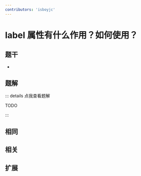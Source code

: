 ```yaml
---
contributors: 'isboyjc'
---
```


# label 属性有什么作用？如何使用？


## 题干

- 



## 题解

::: details 点我查看题解

  TODO

:::



## 相同


## 相关


## 扩展

